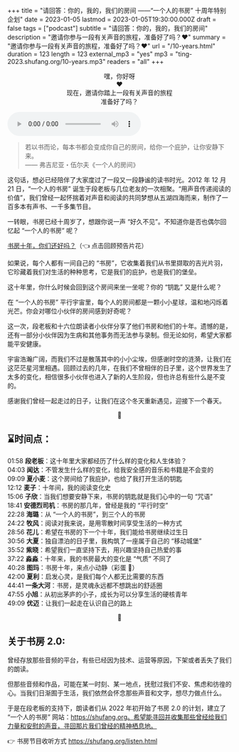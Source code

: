 +++
title = "请回答：你的，我的，我们的房间 ——“一个人的书房” 十周年特别企划"
date = 2023-01-05
lastmod = 2023-01-05T19:30:00.000Z
draft = false
tags = ["podcast"]
subtitle = "请回答：你的，我的，我们的房间"
description = "邀请你参与一段有关声音的旅程，准备好了吗？❤️"
summary = "邀请你参与一段有关声音的旅程，准备好了吗？❤️"
url = "/10-years.html"
duration = 123
length = 123
external_mp3 = "yes"
mp3 = "ting-2023.shufang.org/10-years.mp3"
readers = "all"
+++

<p style="text-align: center;">
嘿，你好呀<br />
❤️<br />
现在，邀请你踏上一段有关声音的旅程<br />
准备好了吗？<br />
</p>

<audio controls="">
<source src="//ting-2023.shufang.org/10-years.mp3" type="audio/mpeg">
<embed src="//ting-2023.shufang.org/10-years.mp3"></audio>

> 若以书而论，每本书都会变成你自己的房间，给你一个庇护，让你安静下来。  
> —— 弗吉尼亚・伍尔夫《一个人的房间》

这句话，想必已经陪伴了大家度过了一段又一段静谧的读书时光。2012 年 12 月 21 日，“一个人的书房” 诞生于段老板与几位老友的一次相聚。“用声音传递阅读的价值”，我们曾经一起怀揣着对声音和阅读的共同梦想从五湖四海而来，制作了一百多本有声书、一千多集节目。

一转眼，书房已经十周岁了，想跟你说一声 “好久不见”。不知道你是否也偶尔回忆起 “一个人的书房” 呢？

[书房十年，你们还好吗？](https://shufang.org/10-years-trailer.html)（👈 点击回顾预告片花）

如果说，每个人都有一间自己的 “书房”，它收集着我们从书里撷取的吉光片羽，它珍藏着我们对生活的种种思考，它是我们的庇护，也是我们的堡垒。

这十年里，你什么时候会回到这个房间来坐一坐呢？你的 “钥匙” 又是什么呢？

在 “一个人的书房” 平行宇宙里，每个人的房间都是一颗小小星球，温和地闪烁着光芒。你会对哪位小伙伴的房间感到好奇呢？

这一次，段老板和十六位朗读者小伙伴分享了他们书房和他们的十年。遗憾的是，还有一部分小伙伴因为生病和其他事务而无法参与录制。但无论如何，希望大家都能平安健康。

宇宙浩瀚广阔，而我们不过是散落其中的小小尘埃，但感谢时空的涟漪，让我们在这茫茫星河里相遇。回顾过去的几年，在我们不曾相伴的日子里，这个世界发生了太多的变化，相信很多小伙伴也进入了新的人生阶段，但也许总有些什么是不变的。

感谢我们曾经一起走过的日子，让我们在这个冬天重新遇见，迎接下一个春天。

<p style="text-align: center;">
🌱
</p>

## ⌛️时间点：

01:58 **段老板**：这十年里大家都经历了什么样的变化和人生体验？  
04:03 **闻达**：不管发生什么样的变化，给我安全感的音乐和书籍是不会变的  
09:09 **夏小麦**：这个房间给了我庇护，也给了我打开生活的钥匙  
12:12 **麦子**：十年间，我的阅读变化史  
15:06 **子欣**：当我们想要安静下来，书房的钥匙就是我们心中的一句 “咒语”  
18:41 **安德烈司机**：书房的那几年，曾经是我的 “平行时空”  
22:28 **海璐**：从 “一个人的书房”，到三个人的书房  
24:22 **牧风**：阅读对我来说，是用零散时间享受生活的一种方式  
28:56 **花儿**：希望在书房的下一个十年，我们能给书房继续过生日  
30:56 **大夏**：独自漂泊的日子里，我构筑了一座属于自己的 “移动城堡”  
35:52 **紫晓**：希望我们一直坚持下去，用兴趣坚持自己热爱的事  
37:22 **淼淼**：十年来，我的书房最大的变化是 “气质” 不同了  
40:28 **图玛**：书房十年，来点小动静（彩蛋 🎵）  
42:00 **夏利**：启发心灵，是我们每个人都无比需要的东西  
44:41 **一条大河**：书房，是灵魂永远都不想跳出的舒适圈  
47:55 **小旭**：从初出茅庐的小子，成长为可以分享生活的硬核青年  
49:09 **优迈**：让我们一起走在认识自己的路上

<p style="text-align: center;">
🔑
</p>

## 关于书房 2.0:

曾经存放那些音频的平台，有些已经因为技术、运营等原因，下架或者丢失了我们的朗读。

但那些音频和作品，可能在某一时刻、某一地点，抚慰过我们不安、焦虑和彷徨的心。当我们日渐囿于生活，我们依然会怀念那些声音和文字，想尽力做点什么。

于是在段老板的支持下，朗读者们从 2022 年初开始了书房 2.0 的计划，建立了 “一个人的书房” 网站：https://shufang.org。希望能寻回并收集那些曾经给我们力量和安慰的声音，寻回那片我们曾经的精神栖息地。

👉 书房节目收听方式 https://shufang.org/listen.html
